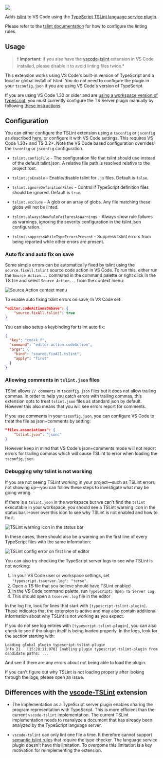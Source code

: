 [![](https://vsmarketplacebadge.apphb.com/version/ms-vscode.vscode-typescript-tslint-plugin.svg)](https://marketplace.visualstudio.com/items?itemName=ms-vscode.vscode-typescript-tslint-plugin)

Adds [tslint](https://github.com/palantir/tslint) to VS Code using the [TypeScript TSLint language service plugin](https://github.com/Microsoft/typescript-tslint-plugin).

Please refer to the [tslint documentation](https://github.com/palantir/tslint) for how to configure the linting rules.

## Usage

> ❗ **Important**: If you also have the [vscode-tslint][vscode-tslint] extension in VS Code installed, please disable it to avoid linting files twice.*

This extension works using VS Code's built-in version of TypeScript and a local or global install of tslint. You do not need to configure the plugin in your `tsconfig.json` if you are using VS Code's version of TypeScript.

If you are using VS Code 1.30 or older and are [using a workspace version of typescript](https://code.visualstudio.com/Docs/languages/typescript#_using-newer-typescript-versions), you must currently configure the TS Server plugin manually by following [these instructions][configuration]

## Configuration

You can either configure the TSLint extension using a `tsconfig` or `jsconfig` as described [here][configuration], or configure it with VS Code settings. This requires VS Code 1.30+ and TS 3.2+. Note the VS Code based configuration overrides the `tsconfig` or `jsconfig` configuration.

 * `tslint.configFile` - The configuration file that tslint should use instead of the default tslint.json. A relative file path is resolved relative to the project root.

 * `tslint.jsEnable` - Enable/disable tslint for `.js` files. Default is `false`.

 * `tslint.ignoreDefinitionFiles` - Control if TypeScript definition files should be ignored. Default is `true`.

 * `tslint.exclude` - A glob or an array of globs. Any file matching these globs will not be linted.

 * `tslint.alwaysShowRuleFailuresAsWarnings` - Always show rule failures as warnings, ignoring the severity configuration in the tslint.json configuration.

 * `tslint.suppressWhileTypeErrorsPresent` - Suppress tslint errors from being reported while other errors are present.

### Auto fix and auto fix on save

Some simple errors can be automatically fixed by tslint using the `source.fixAll.tslint` source code action in VS Code. To run this, either run the `Source Action...` command in the command palette or right click in the TS file and select `Source Action...` from the context menu:

![Source Action context menu](https://github.com/Microsoft/vscode-typescript-tslint-plugin/raw/master/docs/sourceAction.png)

To enable auto fixing tslint errors on save, In VS Code set:

```json
"editor.codeActionsOnSave": {
    "source.fixAll.tslint": true
}
```

You can also setup a keybinding for tslint auto fix:

```json
{
  "key": "cmd+k f",
  "command": "editor.action.codeAction",
  "args": {
    "kind": "source.fixAll.tslint",
    "apply": "first"
  }
}
```

### Allowing comments in `tslint.json` files
TSlint allows `// comments` in `tsconfig.json` files but it does not allow trailing commas. In order to help you catch errors with trailing commas, this extension opts to treat `tslint.json` files as standard json by default. However this also means that you will see errors report for comments.

If you use comments in your `tsconfig.json`, you can configure VS Code to treat the file as json+comments by setting:

```json
"files.associations": {
    "tslint.json": "jsonc"
}
```

However keep in mind that VS Code's json+comments mode will not report errors for trailing commas which will cause TSLint to error when loading the `tsconfig.json`.

### Debugging why tslint is not working

If you are not seeing TSLint working in your project—such as TSLint errors not showing up—you can follow these steps to investigate what may be going wrong.

If there is a `tslint.json` in the workspace but we can't find the `tslint` executable in your workspace, you should see a TSLint warning icon in the status bar. Hover over this icon to see why TSLint is not enabled and how to fix it.

![TSLint warning icon in the status bar](https://github.com/Microsoft/vscode-typescript-tslint-plugin/raw/master/docs/config-error-status-bar.png)

In these cases, there should also be a warning on the first line of every TypeScript files with the same information:

![TSLint config error on first line of editor](https://github.com/Microsoft/vscode-typescript-tslint-plugin/raw/master/docs/config-error-problem.png)

You can also try checking the TypeScript server logs to see why TSLint is not working:

1. In your VS Code user or workspace settings, set `"typescript.tsserver.log": "terse"`.
1. Open a TS file that you believe should have TSLint enabled
1. In the VS Code command palette, run `TypeScript: Open TS Server Log`
1. This should open a `tsserver.log` file in the editor

In the log file, look for lines that start with `[typescript-tslint-plugin]`. These indicates that the extension is active and may also contain additional information about why TSLint is not working as you expect.

If you do not see log entries with `[typescript-tslint-plugin]`, you can also check to see if the plugin itself is being loaded properly. In the logs, look for the section starting with:

```
Loading global plugin typescript-tslint-plugin
Info 21   [15:28:11.970] Enabling plugin typescript-tslint-plugin from candidate paths: ...
```

And see if there are any errors about not being able to load the plugin.

If you can't figure out why TSLint is not loading properly after looking through the logs, please open an issue.

## Differences with the [vscode-TSLint][vscode-tslint] extension

- The implementation as a TypeScript server plugin enables sharing the program representation with TypeScript. This is more efficient than the current `vscode-tslint` implementation. The current TSLint implementation needs to reanalyze a document that has already been analyzed by the TypeScript language server. 

- `vscode-tslint` can only lint one file a time. It therefore cannot support [semantic tslint rules](https://palantir.github.io/tslint/usage/type-checking/) that require the type checker. The language service plugin doesn't have this limitation. To overcome this limitation is a key motivation for reimplementing the extension.

[vscode-tslint]: https://marketplace.visualstudio.com/items?itemName=eg2.tslint
[configuration]: https://github.com/Microsoft/typescript-tslint-plugin#configuration-options
